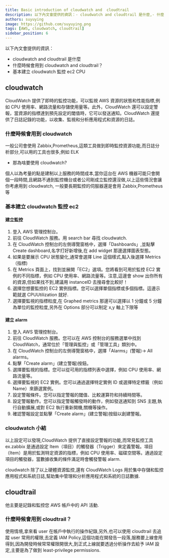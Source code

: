 ```yaml
---
title: Basic introduction of cloudwatch and  cloudtrail
description: 以下內文會提供的資訊：- cloudwatch and cloudtrail 是什麼,- 什麼時候會用到 cloudwatch and cloudtrail？,- 基本建立 cloudwatch 監控 ec2 CPU
authors: suyuying
image: https://github.com/suyuying.png
tags: [AWS, cloudwatch, cloudtrail]
sidebar_position: 6
---
```


以下內文會提供的資訊：

- cloudwatch and cloudtrail 是什麼
- 什麼時候會用到 cloudwatch and cloudtrail？
- 基本建立 cloudwatch 監控 ec2 CPU

## cloudwatch

CloudWatch 提供了即時的監控功能，可以監視 AWS 資源的狀態和性能指標,例如 CPU 使用率、網路流量和存儲使用量等。此外，CloudWatch 還可以設定警報，當資源的指標達到預先設定的閾值時，它可以發送通知。CloudWatch 還提供了日誌記錄的功能，以收集、監視和分析應用程式和資源的日誌。

### 什麼時候會用到 cloudwatch

一般公司會使用 Zabbix,Prometheus,這類工具做到即時監控資源功能,而日誌分析部分,可以用的工具也很多,例如 ELK

- 那為啥要使用 cloudwatch?

個人以為考量的點是建制以上服務的時間成本,當你這台在 AWS 機器可能只會開個一段時間,且網路不通到監控機台或者公司剛成立監控還沒做,以上這些情況會讓你考慮用到 cloudwatch, 一般要長期監控的伺服器還是會用 Zabbix,Prometheus 等

<!--truncate-->

### 基本建立 cloudwatch 監控 ec2

#### 建立監控

1. 登入 AWS 管理控制台。
2. 前往 CloudWatch 服務。用 search bar 尋找 cloudwatch.
3. 在 CloudWatch 控制台的左側導覽窗格中，選擇「Dashboards」,並點擊 Create dashboard,名字打好新增後,在 add widget 那邊選擇圖表型態。
4. 如果是要展示 CPU 狀態變化,通常會選擇 Line 這個樣式,點入後選擇 Metrics（指標)
5. 在 Metrics 頁面上，找到並展開「EC2」選項。您將看到可用於監控 EC2 實例的不同指標，例如 CPU 使用率、網路流量等。注意,這邊會 show 出你所有的資源,但如果找不到,建議用 instanceID 去搜尋會比較好！
6. 選擇您想要監控的 EC2 實例指標。您可以選擇單個指標或多個指標。這邊示範就選 CPUUtilization 就好.
7. 選擇要監視的指標粒度,在 Graphed metrics 那邊可以選擇以 1 分鐘或 5 分鐘為單位的監控粒度,另外在 Options 部分可以制定 x,y 軸上下限等

#### 建立 alarm

1. 登入 AWS 管理控制台。
2. 前往 CloudWatch 服務。您可以在 AWS 控制台的服務選單中找到 CloudWatch，通常位於「管理與監控」或「管理工具」類別中。
3. 在 CloudWatch 控制台的左側導覽窗格中，選擇「Alarms」(警報)-> All alarms。
4. 點擊「Create alarm」(建立警報)按鈕。
5. 選擇要監視的指標。您可以從可用的指標列表中選擇，例如 CPU 使用率、網路流量等。
6. 選擇要監視的 EC2 實例。您可以通過選擇特定實例 ID 或選擇特定標籤（例如 Name）來篩選實例。
7. 設定警報條件。您可以指定警報的閾值、比較運算符和持續時間等。
8. 設定警報動作。您可以指定警報觸發時的動作，例如發送通知到 SNS 主題,執行自動擴展,或對 EC2 執行重新開機,關機等操作。
9. 確認警報設定並點擊「Create alarm」(建立警報)按鈕以創建警報。

### cloudwatch 小結

以上設定可以發現,CloudWatch 提供了直接設定警報的功能,而常見監控工具 ex.zabbix 是通過設定 Item（項目）的觸發器（Trigger）來定義警報。項目（Item）是用於監測特定資源的指標，例如 CPU 使用率、磁碟空間等。通過設定項目的觸發器，當數據收集的條件滿足時會觸發警報 alarm.

cloudwatch 除了以上硬體資源監控,還有 CloudWatch Logs 用於集中存儲和監控應用程式和系統日誌,幫助集中管理和分析應用程式和系統的日誌數據.

## cloudtrail

他主要是記錄和監控您 AWS 帳戶中的 API 活動.

### 什麼時候會用到 cloudtrail？

使用情境,拿來看 user 在帳戶中執行的操作紀錄,另外,也可以使用 cloudtrail 去追蹤 user 常用的權限,去定義 IAM Policy,這個功能在開發告一段落,服務要上線會用得到,因為開發時候常常權限開很大,到正式上線就要透過分析操作去給予 IAM 設定,主要是為了做到 least-privilege permissions.

